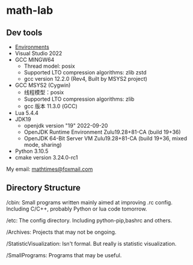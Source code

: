 # math-lab

## Dev tools

+ [Environments](http://www.cnblogs.com/YHFBlogs/p/15456973.html)
+ Visual Studio 2022
+ GCC MINGW64
  * Thread model: posix
  * Supported LTO compression algorithms: zlib zstd
  * gcc version 12.2.0 (Rev4, Built by MSYS2 project)
+ GCC MSYS2 (Cygwin)
  * 线程模型：posix
  * Supported LTO compression algorithms: zlib
  * gcc 版本 11.3.0 (GCC)
+ Lua 5.4.4
+ JDK19
  * openjdk version "19" 2022-09-20
  * OpenJDK Runtime Environment Zulu19.28+81-CA (build 19+36)
  * OpenJDK 64-Bit Server VM Zulu19.28+81-CA (build 19+36, mixed mode, sharing)
+ Python 3.10.5
+ cmake version 3.24.0-rc1

My email: mathtimes@foxmail.com

## Directory Structure

/cbin: Small programs written mainly aimed at improving .rc config. Including C/C++, probably Python or lua  code tomorrow.

/etc: The config directory. Including python-pip,bashrc and others.

/Archives: Projects that may not be ongoing.

/StatisticVisualization: Isn't formal. But really is statistic visualization.

/SmallPrograms: Programs that may be useful.
